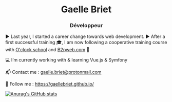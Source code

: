 <h1 align="center">Gaelle Briet</h1>
<h3 align="center">Développeur</h3>

▶ Last year, I started a career change towards web development.
▶ After a first successful training 🎓, I am now following a cooperative training course with [O'clock school](https://oclock.io/) and [B2pweb.com](https://www.b2pweb.com/fr/) 🚚

💻 I’m currently working with & learning Vue.js & Symfony 
          

📬 Contact me :
gaelle.briet@protonmail.com

📌 Follow me :
https://gaellebriet.github.io/

[![Anurag's GitHub stats](https://github-readme-stats.vercel.app/api?username=GaelleBriet)](https://github.com/anuraghazra/github-readme-stats)
